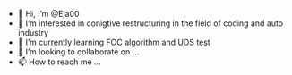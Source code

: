 - 👋 Hi, I’m @Eja00
- 👀 I’m interested in conigtive restructuring in the field of coding and auto industry
- 🌱 I’m currently learning FOC algorithm and UDS test
- 💞️ I’m looking to collaborate on ...
- 📫 How to reach me ...

<!---
Eja00/Eja00 is a ✨ special ✨ repository because its `README.md` (this file) appears on your GitHub profile.
You can click the Preview link to take a look at your changes.
--->

